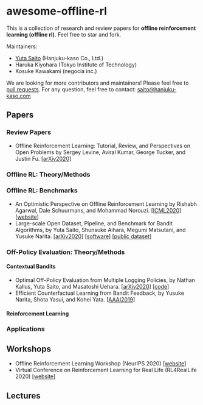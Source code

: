 # awesome-offline-rl
This is a collection of research and review papers for **offline reinforcement learning (offline rl)**. Feel free to star and fork.


Maintainers:
- [Yuta Saito](http://usaito.github.io/) (Hanjuku-kaso Co., Ltd.)
- Haruka Kiyohara (Tokyo Institute of Technology)
- Kosuke Kawakami (negocia inc.)

We are looking for more contributors and maintainers! Please feel free to [pull requests](https://github.com/usaito/awesome-offline-rl/pulls).
For any question, feel free to contact: saito@hanjuku-kaso.com


## Papers
### Review Papers

- Offline Reinforcement Learning: Tutorial, Review, and Perspectives on Open Problems by Sergey Levine, Aviral Kumar, George Tucker, and Justin Fu. [[arXiv2020](https://arxiv.org/abs/2005.01643)]

### Offline RL: Theory/Methods

### Offline RL: Benchmarks

- An Optimistic Perspective on Offline Reinforcement Learning by Rishabh Agarwal, Dale Schuurmans, and Mohammad Norouzi. [[ICML2020](https://proceedings.icml.cc/paper/2020/hash/ab013ca67cf2d50796b0c11d1b8bc95d-Abstract.html)] [[website](https://offline-rl.github.io/)]
- Large-scale Open Dataset, Pipeline, and Benchmark for Bandit Algorithms, by Yuta Saito, Shunsuke Aihara, Megumi Matsutani, and Yusuke Narita. [[arXiv2020](https://arxiv.org/abs/2008.07146)] [[software](https://github.com/st-tech/zr-obp)] [[public dataset](https://research.zozo.com/data.html)]

### Off-Policy Evaluation: Theory/Methods

#### Contextual Bandits

- Optimal Off-Policy Evaluation from Multiple Logging Policies, by Nathan Kallus, Yuta Saito, and Masatoshi Uehara. [[arXiv2020](https://arxiv.org/abs/2010.11002)] [[code](https://github.com/CausalML/MultipleLoggers)]
- Efficient Counterfactual Learning from Bandit Feedback, by Yusuke Narita, Shota Yasui, and Kohei Yata. [[AAAI2019](https://arxiv.org/abs/1809.03084)]
#### Reinforcement Learning


### Applications



## Workshops

- Offline Reinforcement Learning Workshop (NeurIPS 2020) [[website](https://offline-rl-neurips.github.io/)]
- Virtual Conference on Reinforcement Learning for Real Life (RL4RealLife 2020) [[website](https://sites.google.com/view/RL4RealLife)]

## Lectures
